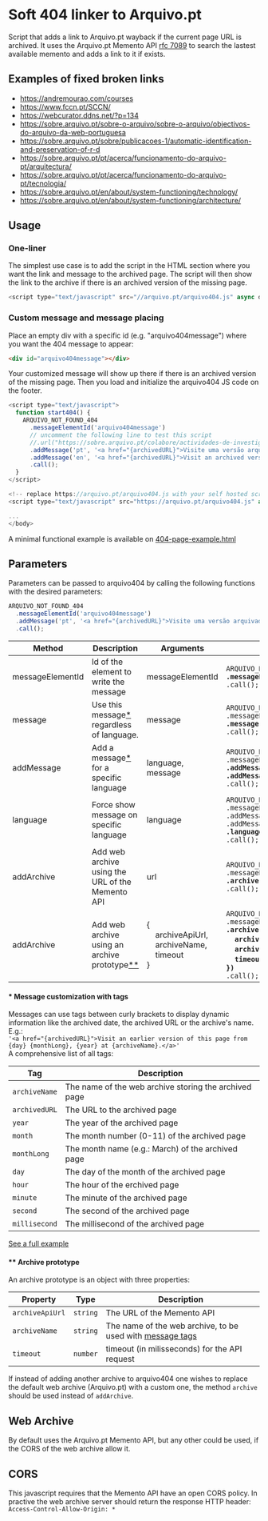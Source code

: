 # Soft 404 linker to Arquivo.pt

Script that adds a link to Arquivo.pt wayback if the current page URL is archived.
It uses the Arquivo.pt Memento API [rfc 7089](https://tools.ietf.org/html/rfc7089) to search the lastest available memento and adds a link to it if exists.

## Examples of fixed broken links
* https://andremourao.com/courses
* https://www.fccn.pt/SCCN/
* https://webcurator.ddns.net/?p=134
* https://sobre.arquivo.pt/sobre-o-arquivo/sobre-o-arquivo/objectivos-do-arquivo-da-web-portuguesa
* https://sobre.arquivo.pt/sobre/publicacoes-1/automatic-identification-and-preservation-of-r-d
* https://sobre.arquivo.pt/pt/acerca/funcionamento-do-arquivo-pt/arquitectura/
* https://sobre.arquivo.pt/pt/acerca/funcionamento-do-arquivo-pt/tecnologia/
* https://sobre.arquivo.pt/en/about/system-functioning/technology/
* https://sobre.arquivo.pt/en/about/system-functioning/architecture/

## Usage

### One-liner

The simplest use case is to add the script in the HTML section where you want the link and message to the archived page.
The script will then show the link to the archive if there is an archived version of the missing page.

```js
<script type="text/javascript" src="//arquivo.pt/arquivo404.js" async defer onload="ARQUIVO_NOT_FOUND_404.call();"></script>
```

### <a name="custom-messages"></a> Custom message and message placing


Place an empty div with a specific id (e.g. "arquivo404message") where you want the 404 message to appear:

```html
<div id="arquivo404message"></div>
```

Your customized message will show up there if there is an archived version of the missing page.
Then you load and initialize the arquivo404 JS code on the footer.

```js
<script type="text/javascript">
  function start404() {
    ARQUIVO_NOT_FOUND_404
      .messageElementId('arquivo404message')
      // uncomment the following line to test this script 
      //.url("https://sobre.arquivo.pt/colabore/actividades-de-investigacao-e-desenvolvimento/bolsas-1/bolsas")
      .addMessage('pt', '<a href="{archivedURL}">Visite uma versão arquivada desta página de {day} {monthLong}, {year}.</a>')
      .addMessage('en', '<a href="{archivedURL}">Visit an archived version of this page from {day} {monthLong}, {year}.</a>')
      .call();
  }
</script>

<!-- replace https://arquivo.pt/arquivo404.js with your self hosted script  -->
<script type="text/javascript" src="https://arquivo.pt/arquivo404.js" async defer onload="start404();"></script>

...
</body>
```

A minimal functional example is available on [404-page-example.html](404-page-example.html)

## Parameters

Parameters can be passed to arquivo404 by calling the following functions with the desired parameters:
```js
ARQUIVO_NOT_FOUND_404
  .messageElementId('arquivo404message')
  .addMessage('pt', '<a href="{archivedURL}">Visite uma versão arquivada desta página de {day} {monthLong}, {year}.</a>')
  .call();
```

| Method | Description | Arguments | Example |
| -- | -- | -- | -- |
| messageElementId | Id of the element to write the message | messageElementId | `ARQUIVO_NOT_FOUND_404`<br>**`.messageElementId('arquivo404message')`**<br>`.call();` |
| message | Use this message[\*](#note1) regardless of language. | message | `ARQUIVO_NOT_FOUND_404`<br>`.messageElementId('arquivo404message')`<br>**`.message('message for all languages')`**<br>`.call();` |
| addMessage | Add a message[\*](#note1) for a specific language | language, message | `ARQUIVO_NOT_FOUND_404`<br>`.messageElementId('arquivo404message')`<br>**`.addMessage('en','english message')`<br>`.addMessage('pt','portuguese message')`**<br>`.call();` |
| language | Force show message on specific language | language | `ARQUIVO_NOT_FOUND_404`<br>`.messageElementId('arquivo404message')`<br>`.addMessage('en','english message')`<br>`.addMessage('pt','portuguese message')`<br>**`.language('pt')`**<br>`.call();` |
| addArchive | Add web archive using the URL of the Memento API | url |  `ARQUIVO_NOT_FOUND_404`<br>`.messageElementId('arquivo404message')`<br>**`.archive('https://arquivo.pt/wayback/timemap/link/')`<br>**`.call();` |
| addArchive | Add web archive using an archive prototype[\*\*](#note2) | { <br>&nbsp;&nbsp;&nbsp;&nbsp;archiveApiUrl, <br>&nbsp;&nbsp;&nbsp;&nbsp;archiveName,<br>&nbsp;&nbsp;&nbsp;&nbsp;timeout <br>} | `ARQUIVO_NOT_FOUND_404`<br>`.messageElementId('arquivo404message')`<br>**`.archive({`<br>&nbsp;&nbsp;&nbsp;&nbsp;`archiveApiUrl:'https://arquivo.pt/wayback/timemap/link/',`<br>&nbsp;&nbsp;&nbsp;&nbsp;`archiveName: 'Arquivo.pt',`<br>&nbsp;&nbsp;&nbsp;&nbsp;`timeout: 2000`<br>`})`<br>**`.call();`|

#### <a name="note1"></a> \* Message customization with tags
Messages can use tags between curly brackets to display dynamic information like the archived date, the archived URL or the archive's name. E.g.: <br>
`'<a href="{archivedURL}">Visit an earlier version of this page from {day} {monthLong}, {year} at {archiveName}.</a>'` <br>
A comprehensive list of all tags:

| Tag | Description |
| -- | -- |
| `archiveName` | The name of the web archive storing the archived page |
| `archivedURL` | The URL to the archived page |
| `year` | The year of the archived page |
| `month` | The month number (0-11) of the archived page |
| `monthLong` | The month name (e.g.: March) of the archived page |
| `day` | The day of the month of the archived page |
| `hour` | The hour of the erchived page |
| `minute` | The minute of the archived page |
| `second` | The second of the archived page |
| `millisecond` | The millisecond of the archived page |

[See a full example](#custom-messages)

#### <a name="note2"></a> \*\* Archive prototype
An archive prototype is an object with three properties:

| Property | Type | Description |
| -- | -- | -- |
| `archiveApiUrl` | `string` | The URL of the Memento API |
| `archiveName` | `string` | The name of the web archive, to be used with [message tags](#note1) |
| `timeout` | `number` | timeout (in milisseconds) for the API request |

If instead of adding another archive to arquivo404 one wishes to replace the default web archive (Arquivo.pt) with a custom one, the method `archive` should be used instead of `addArchive`.  

## Web Archive
By default uses the Arquivo.pt Memento API, but any other could be used, if the CORS of the web archive allow it.

## CORS
This javascript requires that the Memento API have an open CORS policy.
In practive the web archive server should return the response HTTP header: `Access-Control-Allow-Origin: *`
